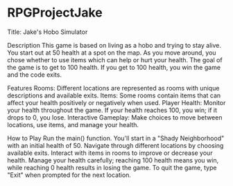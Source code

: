 # RPGProjectJake
Title: Jake's Hobo Simulator 

Description
This game is based on living as a hobo and trying to stay alive. You start out at 50 health at a spot on the map.
As you move around, you chose whether to use items which can help or hurt your health. The goal of the game is to get to 100 health. 
If you get to 100 health, you win the game and the code exits.

Features
Rooms: Different locations are represented as rooms with unique descriptions and available exits.
Items: Some rooms contain items that can affect your health positively or negatively when used.
Player Health: Monitor your health throughout the game. If your health reaches 100, you win; if it drops to 0, you lose.
Interactive Gameplay: Make choices to move between locations, use items, and manage your health.

How to Play
Run the main() function.
You'll start in a "Shady Neighborhood" with an initial health of 50.
Navigate through different locations by choosing available exits.
Interact with items in rooms to improve or decrease your health.
Manage your health carefully; reaching 100 health means you win, while reaching 0 health results in losing the game.
To quit the game, type "Exit" when prompted for the next location.




